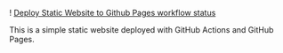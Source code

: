 ! [Deploy Static Website to Github Pages workflow status](https://github.com/apiwatza1401/simple_portfolio/blob/main/.github/workflows/deploy.yml/badge.svg)

This is a simple static website deployed with GitHub Actions and GitHub Pages.
